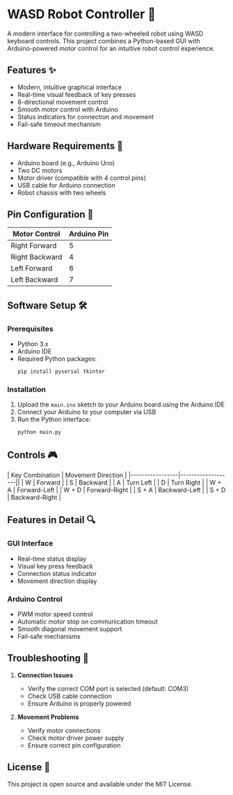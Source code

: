 # WASD Robot Controller 🤖

A modern interface for controlling a two-wheeled robot using WASD keyboard controls. This project combines a Python-based GUI with Arduino-powered motor control for an intuitive robot control experience.

## Features ✨

- Modern, intuitive graphical interface
- Real-time visual feedback of key presses
- 8-directional movement control
- Smooth motor control with Arduino
- Status indicators for connection and movement
- Fail-safe timeout mechanism

## Hardware Requirements 🔧

- Arduino board (e.g., Arduino Uno)
- Two DC motors
- Motor driver (compatible with 4 control pins)
- USB cable for Arduino connection
- Robot chassis with two wheels

## Pin Configuration 📌

| Motor Control | Arduino Pin |
|--------------|-------------|
| Right Forward| 5           |
| Right Backward| 4          |
| Left Forward | 6           |
| Left Backward| 7           |

## Software Setup 🛠️

### Prerequisites

- Python 3.x
- Arduino IDE
- Required Python packages:
  ```bash
  pip install pyserial tkinter
  ```

### Installation

1. Upload the `main.ino` sketch to your Arduino board using the Arduino IDE
2. Connect your Arduino to your computer via USB
3. Run the Python interface:
   ```bash
   python main.py
   ```

## Controls 🎮

| Key Combination | Movement Direction |
|-----------------|-------------------||
| W               | Forward           |
| S               | Backward          |
| A               | Turn Left         |
| D               | Turn Right        |
| W + A           | Forward-Left      |
| W + D           | Forward-Right     |
| S + A           | Backward-Left     |
| S + D           | Backward-Right    |

## Features in Detail 🔍

### GUI Interface
- Real-time status display
- Visual key press feedback
- Connection status indicator
- Movement direction display

### Arduino Control
- PWM motor speed control
- Automatic motor stop on communication timeout
- Smooth diagonal movement support
- Fail-safe mechanisms

## Troubleshooting 🔧

1. **Connection Issues**
   - Verify the correct COM port is selected (default: COM3)
   - Check USB cable connection
   - Ensure Arduino is properly powered

2. **Movement Problems**
   - Verify motor connections
   - Check motor driver power supply
   - Ensure correct pin configuration


## License 📄

This project is open source and available under the MIT License.